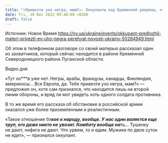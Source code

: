 ```yaml
---
title: "«Привезти ухо негра, мам?». Оккупанты под Кременной уверены, что воюют со всем миром — перехват"
date: Fri, 18 Nov 2022 09:48:00 +0200
draft: false
---
```

Источник: Новое Время https://nv.ua/ukraine/events/okkupant-predlozhil-materi-privezti-ey-uho-negra-perehvat-novosti-ukrainy-50284949.html


Об этом в телефонном разговоре со своей матерью рассказал один из захватчиков, который сейчас находится в районе Кременной Северодонецкого района Луганской области.

 Видео дня   

«Тут хо***в уже нет. Негры, арабы, французы, канадцы, Финляндия, америкосы… Вся Европа, да. Тебе привезти ухо негра, мам?» — предложил он, хотя сам признался, что находится лишь на второй линии обороны, и вряд ли мог увидеть хоть одного солдата противника.

В то же время его рассказа об обстановке в российской армии оказался уже более приземленным и реалистичным.

«Такое отношение бл***кое к народу, вообще. У нас один валяется еще труп, его даже никто не увозит. Комбату вообще на***ть… Тушенку не дают, нифига не дают. Что урвем, то и едим. Мужики по двое суток не едят», — признался оккупант.
